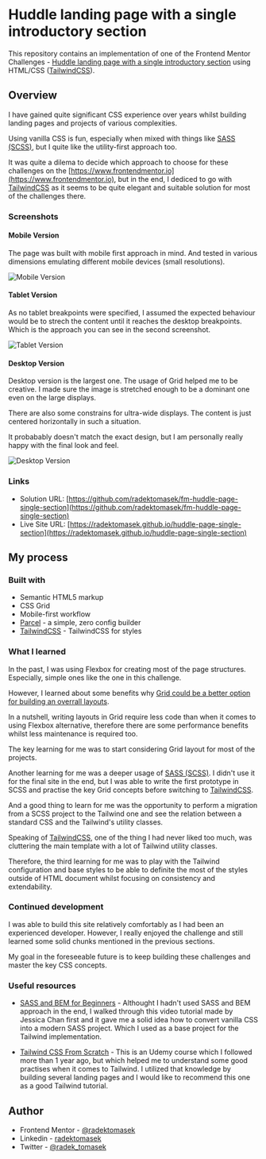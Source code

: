 # Huddle landing page with a single introductory section

This repository contains an implementation of one of the Frontend Mentor Challenges - [Huddle landing page with a single introductory section](https://www.frontendmentor.io/challenges/huddle-landing-page-with-a-single-introductory-section-B_2Wvxgi0) using HTML/CSS ([TailwindCSS](https://tailwindcss.com)).

## Overview

I have gained quite significant CSS experience over years whilst building landing pages and projects of various complexities.

Using vanilla CSS is fun, especially when mixed with things like [SASS (SCSS)](https://sass-lang.com/), but I quite like the utility-first approach too.

It was quite a dilema to decide which approach to choose for these challenges on the [https://www.frontendmentor.io](https://www.frontendmentor.io), but in the end, I dediced to go with [TailwindCSS](https://tailwindcss.com) as it seems to be quite elegant and suitable solution for most of the challenges there.

### Screenshots

#### Mobile Version

The page was built with mobile first approach in mind. And tested in various dimensions emulating different mobile devices (small resolutions).

![Mobile Version](./docs/mobile-preview.png)

#### Tablet Version

As no tablet breakpoints were specified, I assumed the expected behaviour would be to strech the content until it reaches the desktop breakpoints. Which is the approach you can see in the second screenshot.

![Tablet Version](./docs/tablet-preview.png)

#### Desktop Version

Desktop version is the largest one. The usage of Grid helped me to be creative. I made sure the image is stretched enough to be a dominant one even on the large displays.

There are also some constrains for ultra-wide displays. The content is just centered horizontally in such a situation.

It probabably doesn't match the exact design, but I am personally really happy with the final look and feel.

![Desktop Version](./docs/desktop-preview.png)

### Links

- Solution URL: [https://github.com/radektomasek/fm-huddle-page-single-section](https://github.com/radektomasek/fm-huddle-page-single-section)
- Live Site URL: [https://radektomasek.github.io/huddle-page-single-section](https://radektomasek.github.io/huddle-page-single-section)

## My process

### Built with

- Semantic HTML5 markup
- CSS Grid
- Mobile-first workflow
- [Parcel](https://parceljs.org) - a simple, zero config builder
- [TailwindCSS](https://tailwindcss.com) - TailwindCSS for styles

### What I learned

In the past, I was using Flexbox for creating most of the page structures. Especially, simple ones like the one in this challenge.

However, I learned about some benefits why [Grid could be a better option for building an overrall layouts](https://css-tricks.com/css-grid-replace-flexbox).

In a nutshell, writing layouts in Grid require less code than when it comes to using Flexbox alternative, therefore there are some performance benefits whilst less maintenance is required too.

The key learning for me was to start considering Grid layout for most of the projects.

Another learning for me was a deeper usage of [SASS (SCSS)](https://sass-lang.com/). I didn't use it for the final site in the end, but I was able to write the first prototype in SCSS and practise the key Grid concepts before switching to [TailwindCSS](https://tailwindcss.com).

And a good thing to learn for me was the opportunity to perform a migration from a SCSS project to the Tailwind one and see the relation between a standard CSS and the Tailwind's utility classes.

Speaking of [TailwindCSS](https://tailwindcss.com), one of the thing I had never liked too much, was cluttering the main template with a lot of Tailwind utility classes.

Therefore, the third learning for me was to play with the Tailwind configuration and base styles to be able to definite the most of the styles outside of HTML document whilst focusing on consistency and extendability.

### Continued development

I was able to build this site relatively comfortably as I had been an experienced developer. However, I really enjoyed the challenge and still learned some solid chunks mentioned in the previous sections.

My goal in the foreseeable future is to keep building these challenges and master the key CSS concepts.

### Useful resources

- [SASS and BEM for Beginners](https://www.youtube.com/watch?v=jfMHA8SqUL4) - Althought I hadn't used SASS and BEM approach in the end, I walked through this video tutorial made by Jessica Chan first and it gave me a solid idea how to convert vanilla CSS into a modern SASS project. Which I used as a base project for the Tailwind implementation.

- [Tailwind CSS From Scratch](https://www.udemy.com/course/tailwind-from-scratch) - This is an Udemy course which I followed more than 1 year ago, but which helped me to understand some good practises when it comes to Tailwind. I utilized that knowledge by building several landing pages and I would like to recommend this one as a good Tailwind tutorial.

## Author

- Frontend Mentor - [@radektomasek](https://www.frontendmentor.io/profile/radektomasek)
- Linkedin - [radektomasek](https://www.linkedin.com/in/radektomasek)
- Twitter - [@radek_tomasek](https://twitter.com/radek_tomasek)
